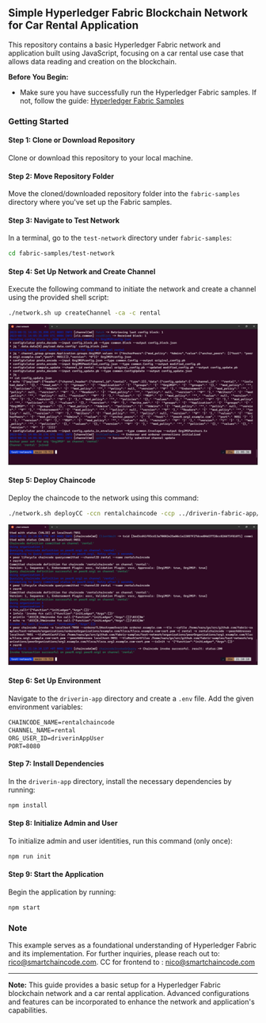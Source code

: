 ## Simple Hyperledger Fabric Blockchain Network for Car Rental Application

This repository contains a basic Hyperledger Fabric network and application built using JavaScript, focusing on a car rental use case that allows data reading and creation on the blockchain.

**Before You Begin:**
- Make sure you have successfully run the Hyperledger Fabric samples. If not, follow the guide: [Hyperledger Fabric Samples](https://github.com/hyperledger/fabric-samples/)

### Getting Started

#### Step 1: Clone or Download Repository
Clone or download this repository to your local machine.

#### Step 2: Move Repository Folder
Move the cloned/downloaded repository folder into the `fabric-samples` directory where you've set up the Fabric samples.

#### Step 3: Navigate to Test Network
In a terminal, go to the `test-network` directory under `fabric-samples`:

```sh
cd fabric-samples/test-network
```

#### Step 4: Set Up Network and Create Channel
Execute the following command to initiate the network and create a channel using the provided shell script:

```sh
./network.sh up createChannel -ca -c rental
```

![success example](images/create-channel.png)

#### Step 5: Deploy Chaincode
Deploy the chaincode to the network using this command:

```sh
./network.sh deployCC -ccn rentalchaincode -ccp ../driverin-fabric-app/chaincode-js/ -ccv 1 -ccl javascript -cci initLedger -c rental
```

![success example](images/deploy-chaincode.png)

#### Step 6: Set Up Environment
Navigate to the `driverin-app` directory and create a `.env` file. Add the given environment variables:

```plaintext
CHAINCODE_NAME=rentalchaincode
CHANNEL_NAME=rental
ORG_USER_ID=driverinAppUser
PORT=8080
```

#### Step 7: Install Dependencies
In the `driverin-app` directory, install the necessary dependencies by running:

```sh
npm install
```

#### Step 8: Initialize Admin and User
To initialize admin and user identities, run this command (only once):

```sh
npm run init
```

#### Step 9: Start the Application
Begin the application by running:

```sh
npm start
```

### Note
This example serves as a foundational understanding of Hyperledger Fabric and its implementation. For further inquiries, please reach out to: rico@smartchaincode.com. CC for frontend to : nico@smartchaincode.com

---

**Note:** This guide provides a basic setup for a Hyperledger Fabric blockchain network and a car rental application. Advanced configurations and features can be incorporated to enhance the network and application's capabilities.